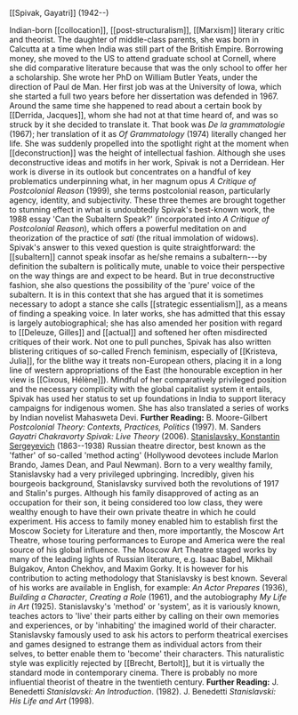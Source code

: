 [[Spivak, Gayatri]]
 (1942--)


Indian-born [[collocation]],
[[post-structuralism]],
[[Marxism]] literary critic
and theorist. The daughter of middle-class parents, she was born in
Calcutta at a time when India was still part of the British Empire.
Borrowing money, she moved to the US to attend graduate school at
Cornell, where she did comparative literature because that was the only
school to offer her a scholarship. She wrote her PhD on William Butler
Yeats, under the direction of Paul de Man. Her first job was at the
University of Iowa, which she started a full two years before her
dissertation was defended in 1967.
Around the same time she happened to read about a certain book by
[[Derrida, Jacques]], whom she
had not at that time heard of, and was so struck by it she decided to
translate it. That book was *De la grammatologie* (1967); her
translation of it as *Of Grammatology* (1974) literally changed her
life. She was suddenly propelled into the spotlight right at the moment
when [[deconstruction]] was
the height of intellectual fashion. Although she uses deconstructive
ideas and motifs in her work, Spivak is not a Derridean. Her work is
diverse in its outlook but concentrates on a handful of key problematics
underpinning what, in her magnum opus *A Critique of Postcolonial
Reason* (1999), she terms postcolonial reason, particularly agency,
identity, and subjectivity.
These three themes are brought together to stunning effect in what is
undoubtedly Spivak's best-known work, the 1988 essay 'Can the Subaltern
Speak?' (incorporated into *A Critique of Postcolonial Reason*), which
offers a powerful meditation on and theorization of the practice of
*sati* (the ritual immolation of widows). Spivak's answer to this vexed
question is quite straightforward: the
[[subaltern]] cannot speak
insofar as he/she remains a subaltern---by definition the subaltern is
politically mute, unable to voice their perspective on the way things
are and expect to be heard. But in true deconstructive fashion, she also
questions the possibility of the 'pure' voice of the subaltern. It is in
this context that she has argued that it is sometimes necessary to adopt
a stance she calls [[strategic essentialism]], as a means of
finding a speaking voice. In later works, she has admitted that this
essay is largely autobiographical; she has also amended her position
with regard to [[Deleuze, Gilles]]
and [[actual]] and softened
her often misdirected critiques of their work.
Not one to pull punches, Spivak has also written blistering critiques of
so-called French feminism, especially of [[Kristeva, Julia]], for the blithe
way it treats non-European others, placing it in a long line of western
appropriations of the East (the honourable exception in her view is
[[Cixous, Hélène]]). Mindful
of her comparatively privileged position and the necessary complicity
with the global capitalist system it entails, Spivak has used her status
to set up foundations in India to support literacy campaigns for
indigenous women. She has also translated a series of works by Indian
novelist Mahasweta Devi.
**Further Reading:** B. Moore-Gilbert *Postcolonial Theory: Contexts,
Practices, Politics* (1997).
M. Sanders *Gayatri Chakravorty Spivak: Live Theory* (2006).
[Stanislavsky, Konstantin
Sergeyevich](#X601a1a3031173d28b4dc201eb5389f400fa4ee4) (1863--1938)
Russian theatre director, best known as the 'father' of so-called
'method acting' (Hollywood devotees include Marlon Brando, James Dean,
and Paul Newman). Born to a very wealthy family, Stanislavsky had a very
privileged upbringing. Incredibly, given his bourgeois background,
Stanislavsky survived both the revolutions of 1917 and Stalin's purges.
Although his family disapproved of acting as an occupation for their
son, it being considered too low class, they were wealthy enough to have
their own private theatre in which he could experiment. His access to
family money enabled him to establish first the Moscow Society for
Literature and then, more importantly, the Moscow Art Theatre, whose
touring performances to Europe and America were the real source of his
global influence. The Moscow Art Theatre staged works by many of the
leading lights of Russian literature, e.g. Isaac Babel, Mikhail
Bulgakov, Anton Chekhov, and Maxim Gorky. It is however for his
contribution to acting methodology that Stanislavsky is best known.
Several of his works are available in English, for example: *An Actor
Prepares* (1936), *Building a Character*, *Creating a Role* (1961), and
the autobiography *My Life in Art* (1925). Stanislavsky's 'method' or
'system', as it is variously known, teaches actors to 'live' their parts
either by calling on their own memories and experiences, or by
'inhabiting' the imagined world of their character. Stanislavsky
famously used to ask his actors to perform theatrical exercises and
games designed to estrange them as individual actors from their selves,
to better enable them to 'become' their characters. This naturalistic
style was explicitly rejected by [[Brecht, Bertolt]], but it is
virtually the standard mode in contemporary cinema. There is probably no
more influential theorist of theatre in the twentieth century.
**Further Reading:** J. Benedetti *Stanislavski: An Introduction*.
(1982).
J. Benedetti *Stanislavski: His Life and Art* (1998).
